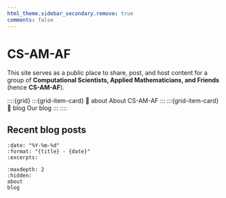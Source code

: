 ```yaml
---
html_theme.sidebar_secondary.remove: true
comments: false
---
```


# CS-AM-AF

This site serves as a public place to share, post, and host content for a group of
**Computational Scientists, Applied Mathematicians, and Friends** (hence **CS-AM-AF**).

::::{grid}
:::{grid-item-card}
:link: about
About CS-AM-AF
:::
:::{grid-item-card}
:link: blog
Our blog
:::
::::

## Recent blog posts

```{postlist}
:date: "%Y-%m-%d"
:format: "{title} - {date}"
:excerpts:
```

```{toctree}
:maxdepth: 2
:hidden:
about
blog
```
